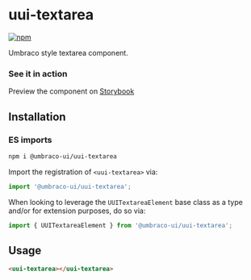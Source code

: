 # uui-textarea

[![npm](https://img.shields.io/npm/v/@umbraco-ui/uui-textarea?logoColor=%231B264F)](https://www.npmjs.com/package/@umbraco-ui/uui-textarea)

Umbraco style textarea component.

### See it in action

Preview the component on [Storybook](https://uui.umbraco.com/?path=/docs/uui-textarea--docs)

## Installation

### ES imports

```zsh
npm i @umbraco-ui/uui-textarea
```

Import the registration of `<uui-textarea>` via:

```javascript
import '@umbraco-ui/uui-textarea';
```

When looking to leverage the `UUITextareaElement` base class as a type and/or for extension purposes, do so via:

```javascript
import { UUITextareaElement } from '@umbraco-ui/uui-textarea';
```

## Usage

```html
<uui-textarea></uui-textarea>
```
